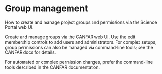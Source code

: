 # Group management

How to create and manage project groups and permissions via the Science Portal web UI.

Create and manage groups via the CANFAR web UI. Use the edit membership controls to add users and administrators. For complex setups, group permissions can also be managed via command-line tools; see the CANFAR docs for details.

For automated or complex permission changes, prefer the command-line tools described in the CANFAR documentation.
